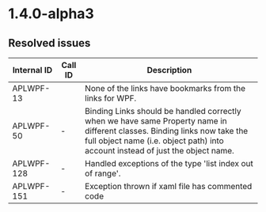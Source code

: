 # 1.4.0-alpha3

## Resolved issues

| Internal ID | Call ID | Description |
| ----------- | ------- | ----------- |
| APLWPF-13 |  | None of the links have bookmarks from the links for WPF. |
| APLWPF-50 | - | Binding Links should be handled correctly when we have same Property name in different classes. Binding links now take the full object name (i.e. object path) into account instead of just the object name. |
| APLWPF-128 | - | Handled exceptions of the type 'list index out of range'. |
| APLWPF-151 | - | Exception thrown if xaml file has commented code |


